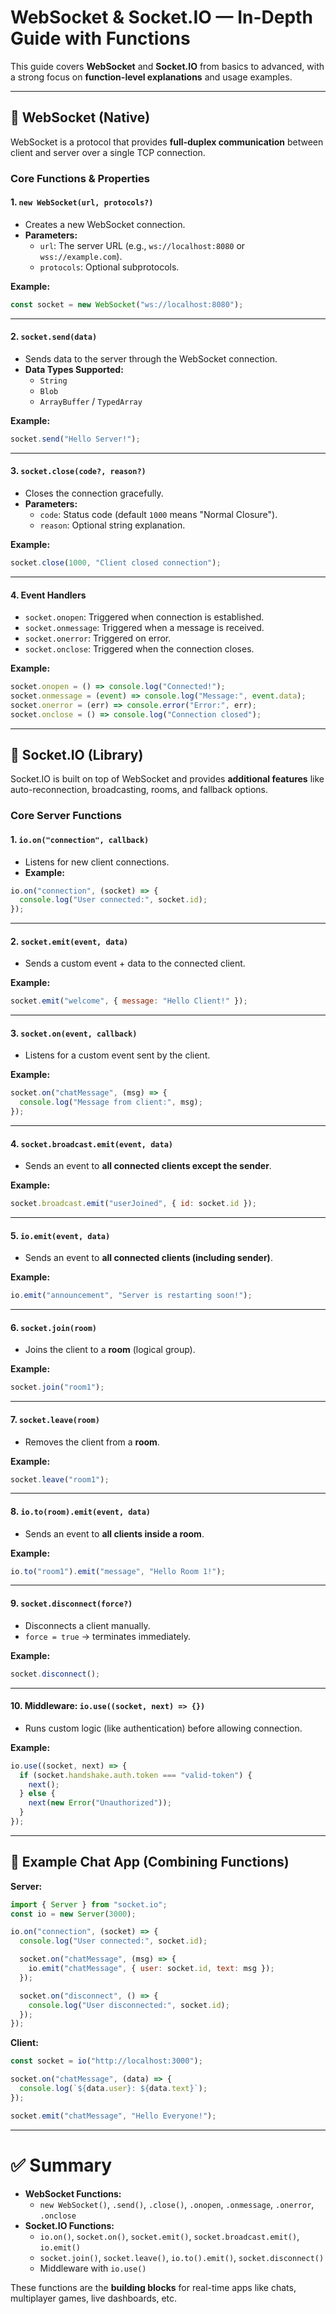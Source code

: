 # WebSocket & Socket.IO — In-Depth Guide with Functions

This guide covers **WebSocket** and **Socket.IO** from basics to advanced, with a strong focus on **function-level explanations** and usage examples.

---

## 🔹 WebSocket (Native)

WebSocket is a protocol that provides **full-duplex communication** between client and server over a single TCP connection.

### Core Functions & Properties

#### 1. `new WebSocket(url, protocols?)`
- Creates a new WebSocket connection.
- **Parameters:**
  - `url`: The server URL (e.g., `ws://localhost:8080` or `wss://example.com`).
  - `protocols`: Optional subprotocols.

**Example:**
```js
const socket = new WebSocket("ws://localhost:8080");
```

---

#### 2. `socket.send(data)`
- Sends data to the server through the WebSocket connection.
- **Data Types Supported:**
  - `String`
  - `Blob`
  - `ArrayBuffer` / `TypedArray`

**Example:**
```js
socket.send("Hello Server!");
```

---

#### 3. `socket.close(code?, reason?)`
- Closes the connection gracefully.
- **Parameters:**
  - `code`: Status code (default `1000` means "Normal Closure").
  - `reason`: Optional string explanation.

**Example:**
```js
socket.close(1000, "Client closed connection");
```

---

#### 4. Event Handlers
- `socket.onopen`: Triggered when connection is established.
- `socket.onmessage`: Triggered when a message is received.
- `socket.onerror`: Triggered on error.
- `socket.onclose`: Triggered when the connection closes.

**Example:**
```js
socket.onopen = () => console.log("Connected!");
socket.onmessage = (event) => console.log("Message:", event.data);
socket.onerror = (err) => console.error("Error:", err);
socket.onclose = () => console.log("Connection closed");
```

---

## 🔹 Socket.IO (Library)

Socket.IO is built on top of WebSocket and provides **additional features** like auto-reconnection, broadcasting, rooms, and fallback options.

### Core Server Functions

#### 1. `io.on("connection", callback)`
- Listens for new client connections.
- **Example:**
```js
io.on("connection", (socket) => {
  console.log("User connected:", socket.id);
});
```

---

#### 2. `socket.emit(event, data)`
- Sends a custom event + data to the connected client.

**Example:**
```js
socket.emit("welcome", { message: "Hello Client!" });
```

---

#### 3. `socket.on(event, callback)`
- Listens for a custom event sent by the client.

**Example:**
```js
socket.on("chatMessage", (msg) => {
  console.log("Message from client:", msg);
});
```

---

#### 4. `socket.broadcast.emit(event, data)`
- Sends an event to **all connected clients except the sender**.

**Example:**
```js
socket.broadcast.emit("userJoined", { id: socket.id });
```

---

#### 5. `io.emit(event, data)`
- Sends an event to **all connected clients (including sender)**.

**Example:**
```js
io.emit("announcement", "Server is restarting soon!");
```

---

#### 6. `socket.join(room)`
- Joins the client to a **room** (logical group).

**Example:**
```js
socket.join("room1");
```

---

#### 7. `socket.leave(room)`
- Removes the client from a **room**.

**Example:**
```js
socket.leave("room1");
```

---

#### 8. `io.to(room).emit(event, data)`
- Sends an event to **all clients inside a room**.

**Example:**
```js
io.to("room1").emit("message", "Hello Room 1!");
```

---

#### 9. `socket.disconnect(force?)`
- Disconnects a client manually.
- `force = true` → terminates immediately.

**Example:**
```js
socket.disconnect();
```

---

#### 10. Middleware: `io.use((socket, next) => {})`
- Runs custom logic (like authentication) before allowing connection.

**Example:**
```js
io.use((socket, next) => {
  if (socket.handshake.auth.token === "valid-token") {
    next();
  } else {
    next(new Error("Unauthorized"));
  }
});
```

---

## 🔹 Example Chat App (Combining Functions)

**Server:**
```js
import { Server } from "socket.io";
const io = new Server(3000);

io.on("connection", (socket) => {
  console.log("User connected:", socket.id);

  socket.on("chatMessage", (msg) => {
    io.emit("chatMessage", { user: socket.id, text: msg });
  });

  socket.on("disconnect", () => {
    console.log("User disconnected:", socket.id);
  });
});
```

**Client:**
```js
const socket = io("http://localhost:3000");

socket.on("chatMessage", (data) => {
  console.log(`${data.user}: ${data.text}`);
});

socket.emit("chatMessage", "Hello Everyone!");
```

---

# ✅ Summary

- **WebSocket Functions:**
  - `new WebSocket()`, `.send()`, `.close()`, `.onopen`, `.onmessage`, `.onerror`, `.onclose`
- **Socket.IO Functions:**
  - `io.on()`, `socket.on()`, `socket.emit()`, `socket.broadcast.emit()`, `io.emit()`
  - `socket.join()`, `socket.leave()`, `io.to().emit()`, `socket.disconnect()`
  - Middleware with `io.use()`

These functions are the **building blocks** for real-time apps like chats, multiplayer games, live dashboards, etc.
